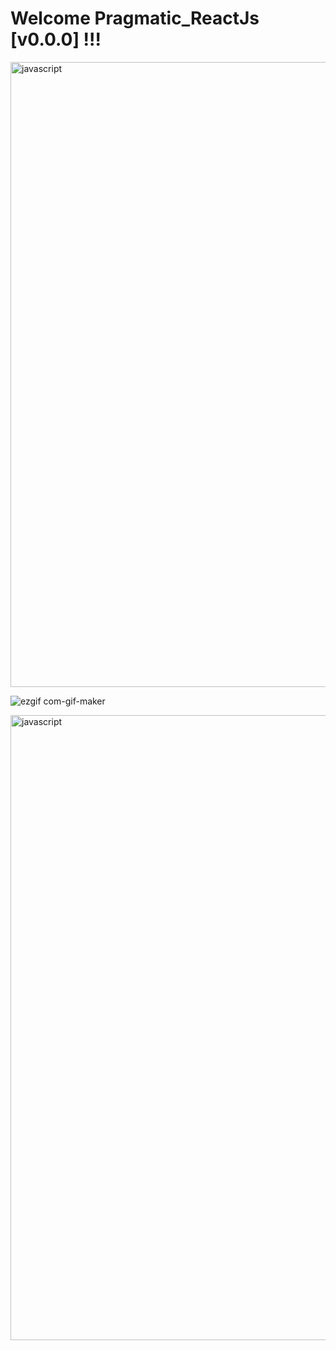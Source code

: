 # Welcome Pragmatic_ReactJs [v0.0.0] !!!
<img align="center" src="https://user-images.githubusercontent.com/73097560/115834477-dbab4500-a447-11eb-908a-139a6edaec5c.gif" alt="javascript" width="1000"/>

![ezgif com-gif-maker](https://cdn.hackernoon.com/images/1*KBGdMaU_emZX4XR1AvkD4A.gif)

<img align="center" src="https://user-images.githubusercontent.com/73097560/115834477-dbab4500-a447-11eb-908a-139a6edaec5c.gif" alt="javascript" width="1000"/>